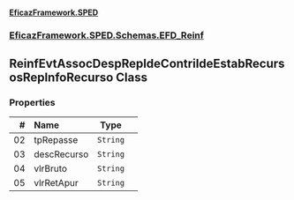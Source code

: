 #### [EficazFramework.SPED](EficazFrameworkSPED.md 'EficazFramework SPED')
### [EficazFramework.SPED.Schemas.EFD_Reinf](EficazFramework.SPED.Schemas.EFD_Reinf.md 'EficazFramework.SPED.Schemas.EFD_Reinf')

## ReinfEvtAssocDespRepIdeContriIdeEstabRecursosRepInfoRecurso Class
### Properties

| # | Name | Type | |
| ---: | :--- | :---: | :--- |
| 02 | tpRepasse | `String` |  |
| 03 | descRecurso | `String` |  |
| 04 | vlrBruto | `String` |  |
| 05 | vlrRetApur | `String` |  |
